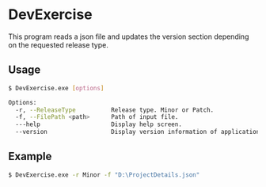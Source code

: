 # DevExercise
This program reads a json file and updates the version section depending on the requested release type.

## Usage
```bash
$ DevExercise.exe [options]  
```

```bash
Options:
  -r, --ReleaseType          Release type. Minor or Patch.  
  -f, --FilePath <path>      Path of input file.  
  ---help                    Display help screen.
  --version                  Display version information of application.  
```

## Example
```bash
$ DevExercise.exe -r Minor -f "D:\ProjectDetails.json"
```
